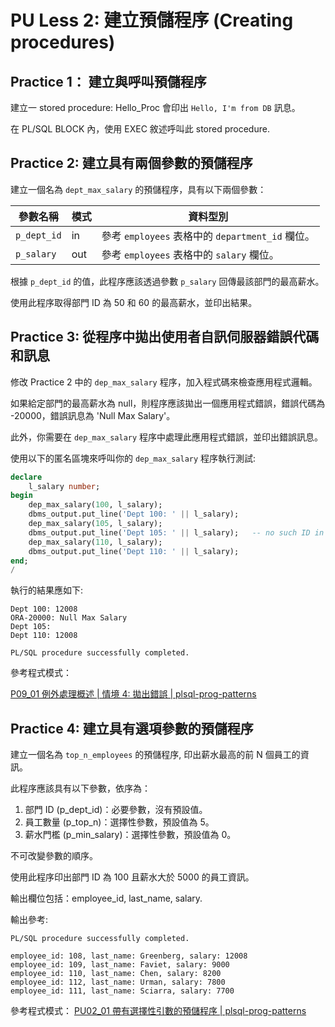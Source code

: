   

# PU Less 2: 建立預儲程序 (Creating procedures)  


## Practice 1： 建立與呼叫預儲程序 

建立一 stored procedure: Hello_Proc 會印出 `Hello, I'm from DB` 訊息。

在 PL/SQL BLOCK 內，使用 EXEC 敘述呼叫此 stored procedure. 


## Practice 2: 建立具有兩個參數的預儲程序

建立一個名為 `dept_max_salary` 的預儲程序，具有以下兩個參數：

參數名稱 | 模式 | 資料型別
---|------|---
`p_dept_id` | in | 參考 `employees` 表格中的 `department_id` 欄位。|
`p_salary` | out | 參考 `employees` 表格中的 `salary` 欄位。 |

根據 `p_dept_id` 的值，此程序應該透過參數 `p_salary` 回傳最該部門的最高薪水。

使用此程序取得部門 ID 為 50 和 60 的最高薪水，並印出結果。

## Practice 3: 從程序中拋出使用者自訊伺服器錯誤代碼和訊息

修改 Practice 2 中的 `dep_max_salary` 程序，加入程式碼來檢查應用程式邏輯。

如果給定部門的最高薪水為 null，則程序應該拋出一個應用程式錯誤，錯誤代碼為 -20000，錯誤訊息為 'Null Max Salary'。

此外，你需要在 `dep_max_salary` 程序中處理此應用程式錯誤，並印出錯誤訊息。

使用以下的匿名區塊來呼叫你的 `dep_max_salary` 程序執行測試: 

```sql
declare 
    l_salary number;
begin
    dep_max_salary(100, l_salary);
    dbms_output.put_line('Dept 100: ' || l_salary);
    dep_max_salary(105, l_salary);
    dbms_output.put_line('Dept 105: ' || l_salary);   -- no such ID in the departments table
    dep_max_salary(110, l_salary);
    dbms_output.put_line('Dept 110: ' || l_salary);
end;
/
```

執行的結果應如下:

```
Dept 100: 12008
ORA-20000: Null Max Salary
Dept 105: 
Dept 110: 12008

PL/SQL procedure successfully completed.
```

參考程式模式：

[P09_01 例外處理概述 | 情境 4: 拋出錯誤 | plsql-prog-patterns](https://hychen39.gitbook.io/plsql-prog-patterns/ch09-li-wai-chu-li/09-01-except-handling#qing-jing-4-pao-chu-cuo-wu)
  

## Practice 4: 建立具有選項參數的預儲程序

建立一個名為 `top_n_employees` 的預儲程序, 印出薪水最高的前 N 個員工的資訊。

此程序應該具有以下參數，依序為：
1. 部門 ID (p_dept_id)：必要參數，沒有預設值。
2. 員工數量 (p_top_n)：選擇性參數，預設值為 5。
3. 薪水門檻 (p_min_salary)：選擇性參數，預設值為 0。

不可改變參數的順序。

使用此程序印出部門 ID 為 100 且薪水大於 5000 的員工資訊。

輸出欄位包括：employee_id, last_name, salary.

輸出參考:
```
PL/SQL procedure successfully completed.

employee_id: 108, last_name: Greenberg, salary: 12008
employee_id: 109, last_name: Faviet, salary: 9000
employee_id: 110, last_name: Chen, salary: 8200
employee_id: 112, last_name: Urman, salary: 7800
employee_id: 111, last_name: Sciarra, salary: 7700
```

參考程式模式： [PU02_01 帶有選擇性引數的預儲程序 | plsql-prog-patterns](https://hychen39.gitbook.io/plsql-prog-patterns/pu02-yu-chu-cheng-xu/pu02-01-proc-with-opt-args)

